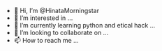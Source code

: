- 👋 Hi, I’m @HinataMorningstar
- 👀 I’m interested in ...
- 🌱 I’m currently learning python and etical hack ...
- 💞️ I’m looking to collaborate on ...
- 📫 How to reach me ...

<!---
HinataMorningstar/HinataMorningstar is a ✨ special ✨ repository because its `README.md` (this file) appears on your GitHub profile.
You can click the Preview link to take a look at your changes.
--->
